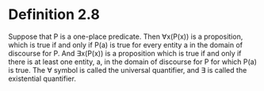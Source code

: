 # Definition 2.8
Suppose that P is a one-place predicate. Then ∀x(P(x)) is a proposition, which is true if and only if P(a) is true for every entity a in the domain of discourse for P. And ∃x(P(x)) is a proposition which is true if and only if there is at least one entity, a, in the domain of discourse for P for which P(a) is true. The ∀ symbol is called the universal quantifier, and ∃ is called the existential quantifier.